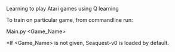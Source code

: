 Learning to play Atari games using Q learning

To train on particular game, from commandline run:

Main.py <Game_Name>

*If <Game_Name> is not given, Seaquest-v0 is loaded by default.
